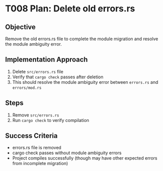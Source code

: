 # T008 Plan: Delete old errors.rs

## Objective
Remove the old errors.rs file to complete the module migration and resolve the module ambiguity error.

## Implementation Approach
1. Delete `src/errors.rs` file
2. Verify that `cargo check` passes after deletion
3. This should resolve the module ambiguity error between `errors.rs` and `errors/mod.rs`

## Steps
1. Remove `src/errors.rs`
2. Run `cargo check` to verify compilation

## Success Criteria
- errors.rs file is removed
- cargo check passes without module ambiguity errors
- Project compiles successfully (though may have other expected errors from incomplete migration)